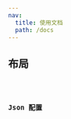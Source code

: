 ```yaml
---
nav:
  title: 使用文档
  path: /docs
---
```


## 布局

<code src="./Node"/>

### Json 配置

<code src="./Json"/>
